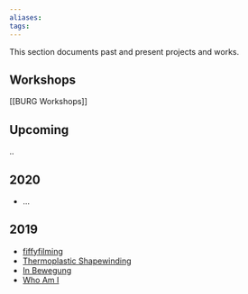 ```yaml
---
aliases: 
tags: 
---
```


This section documents past and present projects and works.

## Workshops

[[BURG Workshops]]

## Upcoming

..

## 2020

- …

## 2019

- [fiffyfilming](https://sites.google.com/prod/view/urburg/projekte/fiffyfilming)
- [Thermoplastic Shapewinding](https://sites.google.com/prod/view/urburg/projekte/thermoplastic-shapewinding)
- [In Bewegung](https://sites.google.com/prod/view/urburg/projekte/farbspritzer)
- [Who Am I](https://sites.google.com/prod/view/urburg/projekte/who-am-i)
